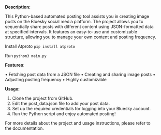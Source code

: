 **Description:**

This Python-based automated posting tool assists you in creating image posts on the Bluesky social media platform. The project allows you to sequentially share posts with different content using JSON-formatted data at specified intervals. It features an easy-to-use and customizable structure, allowing you to manage your own content and posting frequency.

Install Atproto
```pip install atproto```

Run
```python3 main.py```


**Features:**

• Fetching post data from a JSON file
• Creating and sharing image posts
• Adjusting posting frequency
• Highly customizable


**Usage:**

1. Clone the project from GitHub.
2. Edit the post_data.json file to add your post data.
3. Set up the required credentials for logging into your Bluesky account.
4. Run the Python script and enjoy automated posting!

For more details about the project and usage instructions, please refer to the documentation.
